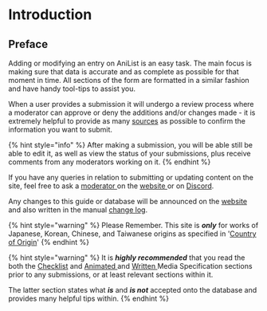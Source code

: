 # Introduction

## Preface

Adding or modifying an entry on AniList is an easy task. The main focus is making sure that data is accurate and as complete as possible for that moment in time. All sections of the form are formatted in a similar fashion and have handy tool-tips to assist you.

When a user provides a submission it will undergo a review process where a moderator can approve or deny the additions and/or changes made - it is extremely helpful to provide as many [sources](before-you-begin/sourcing/) as possible to confirm the information you want to submit.

{% hint style="info" %}
After making a submission, you will be able still be able to edit it, as well as view the status of your submissions, plus receive comments from any moderators working on it.
{% endhint %}

If you have any queries in relation to submitting or updating content on the site, feel free to ask a [moderator ](moderator/moderator-list.md)on the [website ](http://anilist.co)or on [Discord](http://discord.me/anilist).

Any changes to this guide or database will be announced on the [website](http://anilist.co) and also written in the manual [change log](changelog.md).

{% hint style="warning" %}
Please Remember. This site is _**only**_ for works of Japanese, Korean, Chinese, and Taiwanese origins as specified in '[Country of Origin](submission-form/general/typings/untitled-8.md)'
{% endhint %}

{% hint style="warning" %}
It is _**highly recommended**_ that you read the both the [Checklist](before-you-begin/before-you-begin.md) and [Animated ](before-you-begin/animated-media-information/)and [Written ](before-you-begin/written-media-information/)Media Specification sections prior to any submissions, or at least relevant sections within it.

The latter section states what _**is**_ and _**is not**_ accepted onto the database and provides many helpful tips within.
{% endhint %}

